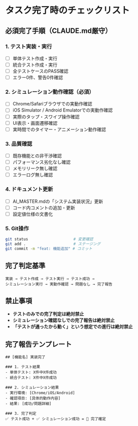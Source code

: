 # タスク完了時のチェックリスト

## 必須完了手順（CLAUDE.md厳守）

### 1. テスト実装・実行
- [ ] 単体テスト作成・実行
- [ ] 統合テスト作成・実行  
- [ ] 全テストケースのPASS確認
- [ ] エラー0件、警告0件確認

### 2. シミュレーション動作確認（必須）
- [ ] Chrome/Safariブラウザでの実動作確認
- [ ] iOS Simulator / Android Emulatorでの実動作確認
- [ ] 実際のタップ・スワイプ操作確認
- [ ] UI表示・画面遷移確認
- [ ] 実時間でのタイマー・アニメーション動作確認

### 3. 品質確認
- [ ] 既存機能との非干渉確認
- [ ] パフォーマンス劣化なし確認
- [ ] メモリリーク無し確認
- [ ] エラーログ無し確認

### 4. ドキュメント更新
- [ ] AI_MASTER.mdの「システム実装状況」更新
- [ ] コード内コメントの追加・更新
- [ ] 設定値仕様の文書化

### 5. Git操作
```bash
git status                    # 変更確認
git add .                     # ステージング
git commit -m "feat: 機能追加" # コミット
```

## 完了判定基準
```
実装 → テスト作成 → テスト実行 → テスト成功 → 
シミュレーション実行 → 実動作確認 → 問題なし → 完了報告
```

## 禁止事項
- **テストのみでの完了判定は絶対禁止**
- **シミュレーション確認なしでの完了報告は絶対禁止**  
- **「テストが通ったから動く」という想定での進行は絶対禁止**

## 完了報告テンプレート
```
## [機能名] 実装完了

### 1. テスト結果
- 単体テスト: X件中X件成功
- 統合テスト: X件中X件成功

### 2. シミュレーション結果  
- 実行環境: [Chrome/iOS/Android]
- 確認項目: [具体的動作内容]
- 結果: [成功/問題詳細]

### 3. 完了判定
✅ テスト成功 + ✅ シミュレーション成功 = 🎯 完了確定
```